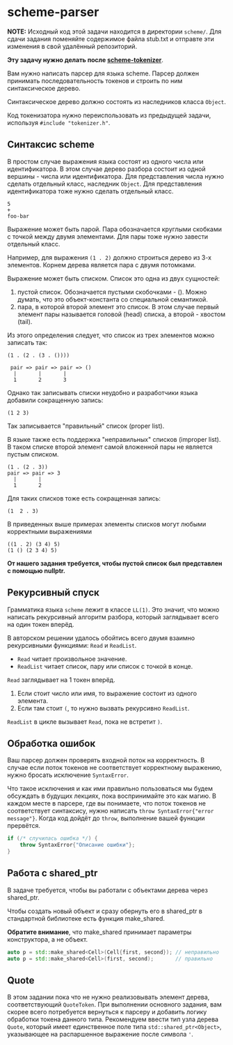 # scheme-parser

**NOTE:** Исходный код этой задачи находится в директории `scheme/`.
Для сдачи задания поменяйте содержимое файла stub.txt
и отправте эти изменения в свой удалённый репозиторий.

**Эту задачу нужно делать после [scheme-tokenizer](../scheme-tokenizer)**.

Вам нужно написать парсер для языка scheme. Парсер должен принимать
последовательность токенов и строить по ним синтаксическое дерево.

Синтаксическое дерево должно состоять из наследников класса `Object`.

Код токенизатора нужно переиспользовать из предыдущей задачи, используя `#include "tokenizer.h"`.

## Синтаксис scheme

В простом случае выражения языка состоят из одного числа или идентификатора.
В этом случае дерево разбора состоит из одной вершины - числа или идентификатора.
Для представления числа нужно сделать отдельный класс, наследник `Object`.
Для представления идентификатора тоже нужно сделать отдельный класс.

```
5
+
foo-bar
```

Выражение может быть парой. Пара обозначается круглыми скобками с точкой
между двумя элементами. Для пары тоже нужно завести отдельный класс.

Например, для выражения `(1 . 2)` должно строиться дерево из 3-х элементов.
Корнем дерева является пара с двумя потомками.

Выражение может быть списком.
Список это одна из двух сущностей:
1. пустой список. Обозначается пустыми скобочками - (). Можно думать, что это объект-константа со специальной семантикой.
2. пара, в которой второй элемент это список. В этом случае первый элемент пары называется головой (head) списка, а второй - хвостом (tail).

Из этого определения следует, что список из трех элементов можно записать так:
```
(1 . (2 . (3 . ())))

 pair => pair => pair => ()
  |       |       |
  1       2       3
```
Однако так записывать списки неудобно и разработчики языка добавили сокращенную запись:
```
(1 2 3)
```
Так записывается "правильный" список (proper list). 

В языке также есть поддержка "неправильных" списков (improper list).
В таком списке второй элемент самой вложенной пары не является пустым списком.
```
(1 . (2 . 3))
pair => pair => 3
  |       |
  1       2
```
Для таких списков тоже есть сокращенная запись:
```
(1  2 . 3)
```

В приведенных выше примерах элементы списков могут любыми корректными выражениями
```
((1 . 2) (3 4) 5)
(1 () (2 3 4) 5)
```

**От нашего задания требуется, чтобы пустой список был представлен с помощью nullptr.**


## Рекурсивный спуск

Грамматика языка `scheme` лежит в классе `LL(1)`. Это значит, что можно
написать рекурсивный алгоритм разбора, который заглядывает всего на один токен
вперёд.

В авторском решении удалось обойтись всего двумя взаимно рекурсивными функциями:
`Read` и `ReadList`.

 - `Read` читает произвольное значение.
 - `ReadList` читает список, пару или список с точкой в конце.

`Read` заглядывает на 1 токен вперёд.
  1. Если стоит число или имя, то выражение состоит из одного элемента.
  2. Если там стоит `(`, то нужно вызвать рекурсивно `ReadList`.

`ReadList` в цикле вызывает `Read`, пока не встретит `)`.

## Обработка ошибок

Ваш парсер должен проверять входной поток на корректность. В случае
если поток токенов не соответствует корректному выражению, нужно бросать
исключение `SyntaxError`.

Что такое исключения и как ими правильно пользоваться мы будем обсуждать
в будущих лекциях, пока воспринимайте это как магию. В каждом месте
в парсере, где вы понимаете, что поток токенов не соответствует синтаксису,
нужно написать `throw SyntaxError{"error message"}`. Когда код дойдёт до
`throw`, выполнение вашей функции прервётся.

```c++
if (/* случилась ошибка */) {
    throw SyntaxError{"Описание ошибки"};
}
```

## Pабота с shared_ptr

В задаче требуется, чтобы вы работали с объектами дерева через shared_ptr.

Чтобы создать новый объект и сразу обернуть его в shared_ptr в стандартной библиотеке
есть функция make_shared.

**Обратите внимание**, что make_shared принимает параметры конструктора, а не объект.

```c++
auto p = std::make_shared<Cell>(Cell{first, second}); // неправильно
auto p = std::make_shared<Cell>(first, second);       // правильно
```

## Quote

В этом задании пока что не нужно реализовывать элемент дерева, соответствующий
`QuoteToken`. При выполнении основного задания, вам скорее всего потребуется вернуться
к парсеру и добавить логику обработки токена данного типа. Рекомендуем ввести тип
узла дерева `Quote`, который имеет единственное поле типа `std::shared_ptr<Object>`, указывающее
на распаршенное выражение после символа `'`.

